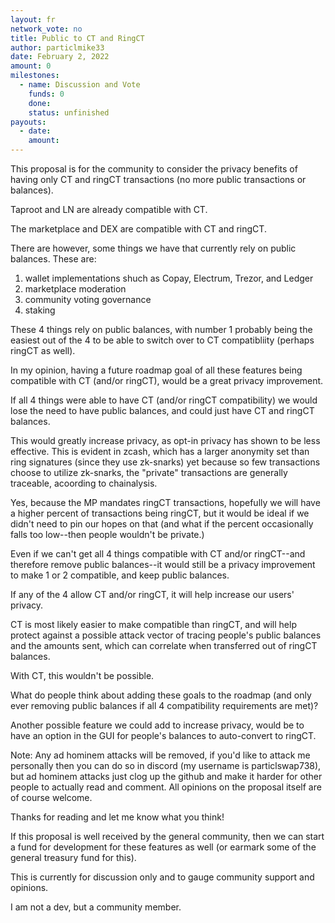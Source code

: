 ```yaml
---
layout: fr
network_vote: no
title: Public to CT and RingCT
author: particlmike33
date: February 2, 2022
amount: 0
milestones:
  - name: Discussion and Vote
    funds: 0
    done:
    status: unfinished
payouts:
  - date:
    amount:
---
```


This proposal is for the community to consider the privacy benefits of having only CT and ringCT transactions (no more public transactions or balances).

Taproot and LN are already compatible with CT.

The marketplace and DEX are compatible with CT and ringCT.

There are however, some things we have that currently rely on public balances.  These are:

1) wallet implementations shuch as Copay, Electrum, Trezor, and Ledger
2) marketplace moderation
3) community voting governance
4) staking

These 4 things rely on public balances, with number 1 probably being the easiest out of the 4 to be able to switch over to CT compatibliity (perhaps ringCT as well).

In my opinion, having a future roadmap goal of all these features being compatible with CT (and/or ringCT), would be a great privacy improvement.

If all 4 things were able to have CT (and/or ringCT compatibility) we would lose the need to have public balances, and could just have CT and ringCT balances.

This would greatly increase privacy, as opt-in privacy has shown to be less effective.  This is evident in zcash, which has a larger anonymity set than ring signatures (since they use zk-snarks) yet because so few transactions choose to utilize zk-snarks, the "private" transactions are generally traceable, acoording to chainalysis.

Yes, because the MP mandates ringCT transactions, hopefully we will have a higher percent of transactions being ringCT, but it would be ideal if we didn't need to pin our hopes on that (and what if the percent occasionally falls too low--then people wouldn't be private.)

Even if we can't get all 4 things compatible with CT and/or ringCT--and therefore remove public balances--it would still be a privacy improvement to make 1 or 2 compatible, and keep public balances.

If any of the 4 allow CT and/or ringCT, it will help increase our users' privacy.

CT is most likely easier to make compatible than ringCT, and will help protect against a possible attack vector of tracing people's public balances and the amounts sent, which can correlate when transferred out of ringCT balances.

With CT, this wouldn't be possible.

What do people think about adding these goals to the roadmap (and only ever removing public balances if all 4 compatibility requirements are met)?

Another possible feature we could add to increase privacy, would be to have an option in the GUI for people's balances to auto-convert to ringCT.

Note:  Any ad hominem attacks will be removed, if you'd like to attack me personally then you can do so in discord (my username is particlswap738), but ad hominem attacks just clog up the github and make it harder for other people to actually read and comment.  All opinions on the proposal itself are of course welcome.

Thanks for reading and let me know what you think!

If this proposal is well received by the general community, then we can start a fund for development for these features as well (or earmark some of the general treasury fund for this).

This is currently for discussion only and to gauge community support and opinions.

I am not a dev, but a community member.
